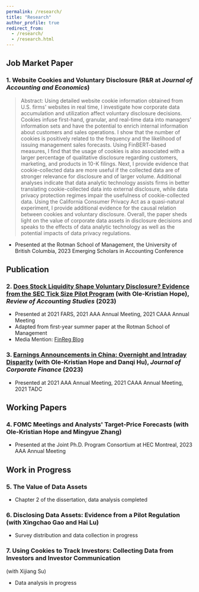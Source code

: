 ```yaml
---
permalink: /research/
title: "Research"
author_profile: true
redirect_from: 
  - /research/
  - /research.html
---
```


## Job Market Paper
### 1. Website Cookies and Voluntary Disclosure (R&R at _Journal of Accounting and Economics_)
> Abstract: Using detailed website cookie information obtained from U.S. firms' websites in real time, I investigate how corporate data accumulation and utilization affect voluntary disclosure decisions. Cookies infuse first-hand, granular, and real-time data into managers' information sets and have the potential to enrich internal information about customers and sales operations. I show that the number of cookies is positively related to the frequency and the likelihood of issuing management sales forecasts. Using FinBERT-based measures, I find that the usage of cookies is also associated with a larger percentage of qualitative disclosure regarding customers, marketing, and products in 10-K filings. Next, I provide evidence that cookie-collected data are more useful if the collected data are of stronger relevance for disclosure and of larger volume. Additional analyses indicate that data analytic technology assists firms in better translating cookie-collected data into external disclosure, while data privacy protection regimes impair the usefulness of cookie-collected data. Using the California Consumer Privacy Act as a quasi-natural experiment, I provide additional evidence for the causal relation between cookies and voluntary disclosure. Overall, the paper sheds light on the value of corporate data assets in disclosure decisions and speaks to the effects of data analytic technology as well as the potential impacts of data privacy regulations.

* Presented at the Rotman School of Management, the University of British Columbia, 2023 Emerging Scholars in Accounting Conference

## Publication
### 2. [Does Stock Liquidity Shape Voluntary Disclosure? Evidence from the SEC Tick Size Pilot Program](https://link.springer.com/article/10.1007/s11142-022-09686-0) (with Ole-Kristian Hope), _Review of Accounting Studies_ (2023)

* Presented at 2021 FARS, 2021 AAA Annual Meeting, 2021 CAAA Annual Meeting
* Adapted from first-year summer paper at the Rotman School of Management
* Media Mention: [FinReg Blog](https://sites.duke.edu/thefinregblog/2021/11/04/does-stock-liquidity-shape-voluntary-disclosure-evidence-from-the-sec-tick-size-pilot-program/) 

### 3. [Earnings Announcements in China: Overnight and Intraday Disparity](https://www.sciencedirect.com/science/article/pii/S0929119923001207) (with Ole-Kristian Hope and Danqi Hu), _Journal of Corporate Finance_ (2023)
* Presented at 2021 AAA Annual Meeting, 2021 CAAA Annual Meeting, 2021 TADC

  
## Working Papers
### 4. FOMC Meetings and Analysts' Target-Price Forecasts (with Ole-Kristian Hope and Mingyue Zhang)
* Presented at the Joint Ph.D. Program Consortium at HEC Montreal, 2023 AAA Annual Meeting

## Work in Progress
### 5. The Value of Data Assets
* Chapter 2 of the dissertation, data analysis completed

### 6. Disclosing Data Assets: Evidence from a Pilot Regulation (with Xingchao Gao and Hai Lu) 
* Survey distribution and data collection in progress

### 7. Using Cookies to Track Investors: Collecting Data from Investors and Investor Communication
(with Xijiang Su) 
* Data analysis in progress

